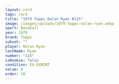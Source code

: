 ```yaml
---
layout: card
tags: card
title: "1979 Topps Nolan Ryan #115"
image: /images/uploads/1979-topps-nolan-ryan.webp
sport: Baseball
year: 1979
brand: Topps
subset: ""
player: Nolan Ryan
lastName: Ryan
number: "115"
isRookie: false
condition: EX-EXMINT
value: 6
order: 10
---
```


